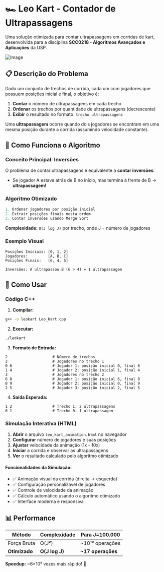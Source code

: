 # 🏎️ Leo Kart - Contador de Ultrapassagens

Uma solução otimizada para contar ultrapassagens em corridas de kart, desenvolvida para a disciplina **SCC0218 - Algoritmos Avançados e Aplicações** da USP.

![Image](https://github.com/user-attachments/assets/a9d93341-691d-4d8e-aadc-a596f151a297)

## 📋 Descrição do Problema

Dado um conjunto de trechos de corrida, cada um com jogadores que possuem posições inicial e final, o objetivo é:

1. **Contar** o número de ultrapassagens em cada trecho
2. **Ordenar** os trechos por quantidade de ultrapassagens (decrescente)
3. **Exibir** o resultado no formato: `trecho ultrapassagens`

Uma **ultrapassagem** ocorre quando dois jogadores se encontram em uma mesma posição durante a corrida (assumindo velocidade constante).

## 🧠 Como Funciona o Algoritmo

### Conceito Principal: Inversões
O problema de contar ultrapassagens é equivalente a **contar inversões**:
- Se jogador A estava atrás de B no início, mas termina à frente de B → **ultrapassagem!**

### Algoritmo Otimizado
```cpp
1. Ordenar jogadores por posição inicial
2. Extrair posições finais nesta ordem  
3. Contar inversões usando Merge Sort
```

**Complexidade:** `O(J log J)` por trecho, onde J = número de jogadores

### Exemplo Visual
```
Posições Iniciais: [0, 1, 2]
Jogadores:         [A, B, C]  
Posições Finais:   [6, 4, 5]

Inversões: A ultrapassou B (6 > 4) = 1 ultrapassagem
```

## 🚀 Como Usar

### Código C++

1. **Compilar:**
```bash
g++ -o leokart Leo_Kart.cpp
```

2. **Executar:**
```bash
./leokart
```

3. **Formato de Entrada:**
```
2                    # Número de trechos
2                    # Jogadores no trecho 1
0 6                  # Jogador 1: posição inicial 0, final 6  
1 4                  # Jogador 2: posição inicial 1, final 4
3                    # Jogadores no trecho 2
6 8                  # Jogador 1: posição inicial 6, final 8
0 9                  # Jogador 2: posição inicial 0, final 9  
2 5                  # Jogador 3: posição inicial 2, final 5
```

4. **Saída Esperada:**
```
1 2                  # Trecho 1: 2 ultrapassagens
0 1                  # Trecho 0: 1 ultrapassagem  
```

### Simulação Interativa (HTML)

1. **Abrir** o arquivo `leo_kart_animation.html` no navegador
2. **Configurar** número de jogadores e suas posições
3. **Ajustar** velocidade da animação (1x - 10x)
4. **Iniciar** a corrida e observar as ultrapassagens
5. **Ver** o resultado calculado pelo algoritmo otimizado

#### Funcionalidades da Simulação:
- ✅ Animação visual da corrida (direita → esquerda)
- ✅ Configuração personalizável de jogadores
- ✅ Controle de velocidade da animação
- ✅ Cálculo automático usando o algoritmo otimizado
- ✅ Interface moderna e responsiva

## 📊 Performance

| Método | Complexidade | Para J=100.000 |
|--------|-------------|----------------|
| Força Bruta | O(J²) | ~10¹⁰ operações |
| **Otimizado** | **O(J log J)** | **~17 operações** |

**Speedup:** ~6×10⁸ vezes mais rápido! 🚀